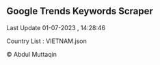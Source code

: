 

## Google Trends Keywords Scraper 
 
Last Update 01-07-2023 , 14:28:46

Country List :
VIETNAM.json



© Abdul Muttaqin 
